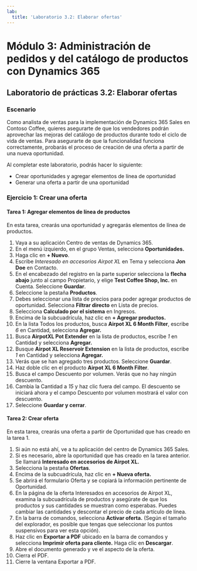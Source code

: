 ```yaml
---
lab:
  title: 'Laboratorio 3.2: Elaborar ofertas'
---
```


# Módulo 3: Administración de pedidos y del catálogo de productos con Dynamics 365

## Laboratorio de prácticas 3.2: Elaborar ofertas

### Escenario
Como analista de ventas para la implementación de Dynamics 365 Sales en Contoso Coffee, quieres asegurarte de que los vendedores podrán aprovechar las mejoras del catálogo de productos durante todo el ciclo de vida de ventas. Para asegurarte de que la funcionalidad funciona correctamente, probarás el proceso de creación de una oferta a partir de una nueva oportunidad.

Al completar este laboratorio, podrás hacer lo siguiente:
- Crear oportunidades y agregar elementos de línea de oportunidad
- Generar una oferta a partir de una oportunidad

### Ejercicio 1: Crear una oferta

#### Tarea 1: Agregar elementos de línea de productos
En esta tarea, crearás una oportunidad y agregarás elementos de línea de productos.
1. Vaya a su aplicación Centro de ventas de Dynamics 365.
2. En el menú izquierdo, en el grupo Ventas, selecciona **Oportunidades.**
3. Haga clic en **+ Nuevo**.
4. Escribe *Interesado en accesorios Airpot XL* en Tema y selecciona **Jon Doe** en Contacto.
5. En el encabezado del registro en la parte superior selecciona la **flecha abajo** junto al campo Propietario, y elige **Test Coffee Shop, Inc.** en Cuenta. Seleccione **Guardar**.
6. Seleccione la pestaña **Productos**.
7. Debes seleccionar una lista de precios para poder agregar productos de oportunidad. Selecciona **Filtrar directo** en Lista de precios.
8. Selecciona **Calculado por el sistema** en Ingresos.
9. Encima de la subcuadrícula, haz clic en **+ Agregar productos.**
10. En la lista Todos los productos, busca **Airpot XL 6 Month Filter**, escribe *6* en Cantidad, selecciona **Agregar.**
11. Busca **AirpotXL Pot Extender** en la lista de productos, escribe *1* en Cantidad y selecciona **Agregar.**
12. Busque **Airpot XL Reservoir Extension** en la lista de productos, escribe *1* en Cantidad y selecciona **Agregar.**
13. Verás que se han agregado tres productos. Seleccione **Guardar**.
14. Haz doble clic en el producto **Airpot XL 6 Month Filter**.
15. Busca el campo Descuento por volumen. Verás que no hay ningún descuento.
16. Cambia la Cantidad a *15* y haz clic fuera del campo. El descuento se iniciará ahora y el campo Descuento por volumen mostrará el valor con descuento.
17. Seleccione **Guardar y cerrar**.

#### Tarea 2: Crear oferta
En esta tarea, crearás una oferta a partir de Oportunidad que has creado en la tarea 1.
1. Si aún no está ahí, ve a tu aplicación del centro de Dynamics 365 Sales.
2. Si es necesario, abre la oportunidad que has creado en la tarea anterior. Se llamará **Interesado en accesorios de Airpot XL.**
3. Selecciona la pestaña **Ofertas**.
4. Encima de la subcuadrícula, haz clic en **+ Nueva oferta.**
5. Se abrirá el formulario Oferta y se copiará la información pertinente de Oportunidad.
6. En la página de la oferta Interesados en accesorios de Airpot XL, examina la subcuadrícula de productos y asegúrate de que los productos y sus cantidades se muestran como esperabas. Puedes cambiar las cantidades y descontar el precio de cada artículo de línea.
7. En la barra de comandos, selecciona **Activar oferta.** (Según el tamaño del explorador, es posible que tengas que seleccionar los puntos suspensivos para ver esta opción).
8. Haz clic en **Exportar a PDF** ubicado en la barra de comandos y selecciona **Imprimir oferta para cliente.** Haga clic en **Descargar**.
9. Abre el documento generado y ve el aspecto de la oferta.
10. Cierra el PDF.
11. Cierre la ventana Exportar a PDF.

